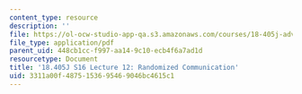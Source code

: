 ```yaml
---
content_type: resource
description: ''
file: https://ol-ocw-studio-app-qa.s3.amazonaws.com/courses/18-405j-advanced-complexity-theory-spring-2016/3311a00f4875153695469046bc4615c1_MIT18_405JS16_Random.pdf
file_type: application/pdf
parent_uid: 448cb1cc-f997-aa14-9c10-ecb4f6a7ad1d
resourcetype: Document
title: '18.405J S16 Lecture 12: Randomized Communication'
uid: 3311a00f-4875-1536-9546-9046bc4615c1
---
```

